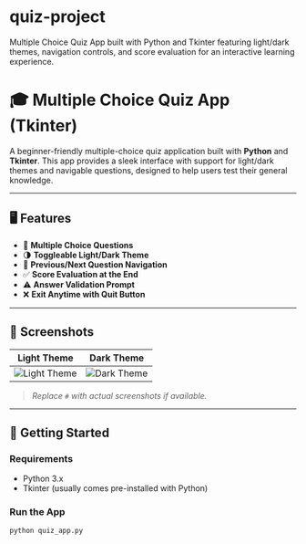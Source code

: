 # quiz-project
Multiple Choice Quiz App built with Python and Tkinter featuring light/dark themes, navigation controls, and score evaluation for an interactive learning experience.

# 🎓 Multiple Choice Quiz App (Tkinter)

A beginner-friendly multiple-choice quiz application built with **Python** and **Tkinter**. This app provides a sleek interface with support for light/dark themes and navigable questions, designed to help users test their general knowledge.

---

## 🖥️ Features

- 🧠 **Multiple Choice Questions**  
- 🌗 **Toggleable Light/Dark Theme**  
- 🔁 **Previous/Next Question Navigation**  
- ✅ **Score Evaluation at the End**  
- ⚠️ **Answer Validation Prompt**  
- ❌ **Exit Anytime with Quit Button**

---

## 📸 Screenshots

| Light Theme | Dark Theme |
|-------------|------------|
| ![Light Theme](#) | ![Dark Theme](#) |

> *Replace `#` with actual screenshots if available.*

---

## 🚀 Getting Started

### Requirements

- Python 3.x
- Tkinter (usually comes pre-installed with Python)

### Run the App

```bash
python quiz_app.py

